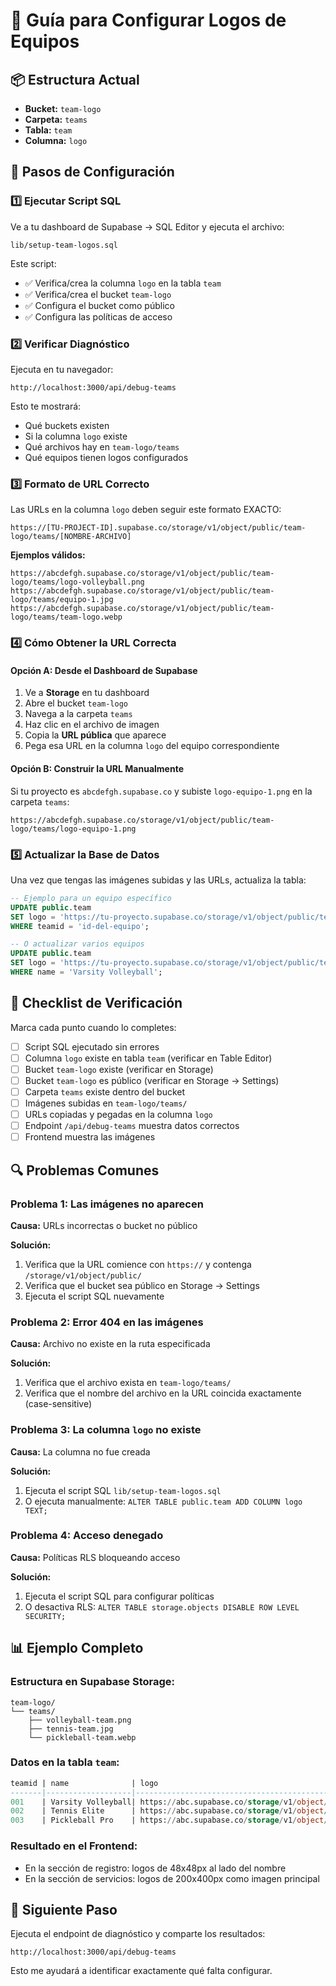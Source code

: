 # 🎨 Guía para Configurar Logos de Equipos

## 📦 Estructura Actual

- **Bucket:** `team-logo`
- **Carpeta:** `teams`
- **Tabla:** `team`
- **Columna:** `logo`

## 🔧 Pasos de Configuración

### 1️⃣ Ejecutar Script SQL

Ve a tu dashboard de Supabase → SQL Editor y ejecuta el archivo:
```
lib/setup-team-logos.sql
```

Este script:
- ✅ Verifica/crea la columna `logo` en la tabla `team`
- ✅ Verifica/crea el bucket `team-logo`
- ✅ Configura el bucket como público
- ✅ Configura las políticas de acceso

### 2️⃣ Verificar Diagnóstico

Ejecuta en tu navegador:
```
http://localhost:3000/api/debug-teams
```

Esto te mostrará:
- Qué buckets existen
- Si la columna `logo` existe
- Qué archivos hay en `team-logo/teams`
- Qué equipos tienen logos configurados

### 3️⃣ Formato de URL Correcto

Las URLs en la columna `logo` deben seguir este formato EXACTO:

```
https://[TU-PROJECT-ID].supabase.co/storage/v1/object/public/team-logo/teams/[NOMBRE-ARCHIVO]
```

**Ejemplos válidos:**
```
https://abcdefgh.supabase.co/storage/v1/object/public/team-logo/teams/logo-volleyball.png
https://abcdefgh.supabase.co/storage/v1/object/public/team-logo/teams/equipo-1.jpg
https://abcdefgh.supabase.co/storage/v1/object/public/team-logo/teams/team-logo.webp
```

### 4️⃣ Cómo Obtener la URL Correcta

#### Opción A: Desde el Dashboard de Supabase

1. Ve a **Storage** en tu dashboard
2. Abre el bucket `team-logo`
3. Navega a la carpeta `teams`
4. Haz clic en el archivo de imagen
5. Copia la **URL pública** que aparece
6. Pega esa URL en la columna `logo` del equipo correspondiente

#### Opción B: Construir la URL Manualmente

Si tu proyecto es `abcdefgh.supabase.co` y subiste `logo-equipo-1.png` en la carpeta `teams`:

```
https://abcdefgh.supabase.co/storage/v1/object/public/team-logo/teams/logo-equipo-1.png
```

### 5️⃣ Actualizar la Base de Datos

Una vez que tengas las imágenes subidas y las URLs, actualiza la tabla:

```sql
-- Ejemplo para un equipo específico
UPDATE public.team 
SET logo = 'https://tu-proyecto.supabase.co/storage/v1/object/public/team-logo/teams/logo-equipo-1.png'
WHERE teamid = 'id-del-equipo';

-- O actualizar varios equipos
UPDATE public.team 
SET logo = 'https://tu-proyecto.supabase.co/storage/v1/object/public/team-logo/teams/logo-volleyball.png'
WHERE name = 'Varsity Volleyball';
```

## 🚨 Checklist de Verificación

Marca cada punto cuando lo completes:

- [ ] Script SQL ejecutado sin errores
- [ ] Columna `logo` existe en tabla `team` (verificar en Table Editor)
- [ ] Bucket `team-logo` existe (verificar en Storage)
- [ ] Bucket `team-logo` es público (verificar en Storage → Settings)
- [ ] Carpeta `teams` existe dentro del bucket
- [ ] Imágenes subidas en `team-logo/teams/`
- [ ] URLs copiadas y pegadas en la columna `logo`
- [ ] Endpoint `/api/debug-teams` muestra datos correctos
- [ ] Frontend muestra las imágenes

## 🔍 Problemas Comunes

### Problema 1: Las imágenes no aparecen
**Causa:** URLs incorrectas o bucket no público

**Solución:**
1. Verifica que la URL comience con `https://` y contenga `/storage/v1/object/public/`
2. Verifica que el bucket sea público en Storage → Settings
3. Ejecuta el script SQL nuevamente

### Problema 2: Error 404 en las imágenes
**Causa:** Archivo no existe en la ruta especificada

**Solución:**
1. Verifica que el archivo exista en `team-logo/teams/`
2. Verifica que el nombre del archivo en la URL coincida exactamente (case-sensitive)

### Problema 3: La columna `logo` no existe
**Causa:** La columna no fue creada

**Solución:**
1. Ejecuta el script SQL `lib/setup-team-logos.sql`
2. O ejecuta manualmente: `ALTER TABLE public.team ADD COLUMN logo TEXT;`

### Problema 4: Acceso denegado
**Causa:** Políticas RLS bloqueando acceso

**Solución:**
1. Ejecuta el script SQL para configurar políticas
2. O desactiva RLS: `ALTER TABLE storage.objects DISABLE ROW LEVEL SECURITY;`

## 📊 Ejemplo Completo

### Estructura en Supabase Storage:
```
team-logo/
└── teams/
    ├── volleyball-team.png
    ├── tennis-team.jpg
    └── pickleball-team.webp
```

### Datos en la tabla `team`:
```sql
teamid | name              | logo
-------|-------------------|--------------------------------------------------
001    | Varsity Volleyball| https://abc.supabase.co/storage/v1/object/public/team-logo/teams/volleyball-team.png
002    | Tennis Elite      | https://abc.supabase.co/storage/v1/object/public/team-logo/teams/tennis-team.jpg
003    | Pickleball Pro    | https://abc.supabase.co/storage/v1/object/public/team-logo/teams/pickleball-team.webp
```

### Resultado en el Frontend:
- En la sección de registro: logos de 48x48px al lado del nombre
- En la sección de servicios: logos de 200x400px como imagen principal

## 🎯 Siguiente Paso

Ejecuta el endpoint de diagnóstico y comparte los resultados:
```
http://localhost:3000/api/debug-teams
```

Esto me ayudará a identificar exactamente qué falta configurar.


